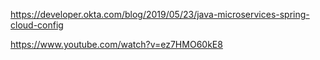 https://developer.okta.com/blog/2019/05/23/java-microservices-spring-cloud-config

https://www.youtube.com/watch?v=ez7HMO60kE8


